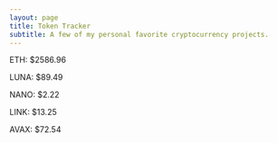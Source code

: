 ```yaml
---
layout: page
title: Token Tracker
subtitle: A few of my personal favorite cryptocurrency projects.
---
```


<!--BEGINCRYPTOINPUT-->
ETH: $2586.96

LUNA: $89.49

NANO: $2.22

LINK: $13.25

AVAX: $72.54

<!--ENDCRYPTOINPUT-->
